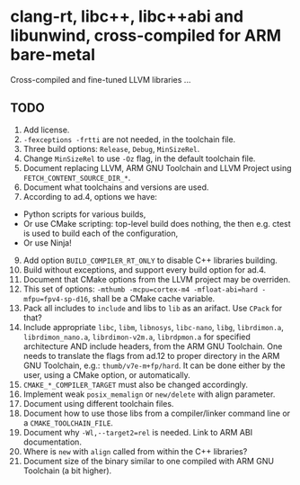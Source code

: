 # clang-rt, libc++, libc++abi and libunwind, cross-compiled for ARM bare-metal

Cross-compiled and fine-tuned LLVM libraries ...

## TODO

1. Add license.
3. `-fexceptions -frtti` are not needed, in the toolchain file.
4. Three build options: `Release`, `Debug`, `MinSizeRel`.
5. Change `MinSizeRel` to use `-Oz` flag, in the default toolchain file.
6. Document replacing LLVM, ARM GNU Toolchain and LLVM Project using `FETCH_CONTENT_SOURCE_DIR_*`.
7. Document what toolchains and versions are used.
8. According to ad.4, options we have:

* Python scripts for various builds,
* Or use CMake scripting: top-level build does nothing, the then e.g. ctest is used to build each of the configuration,
* Or use Ninja!

9. Add option `BUILD_COMPILER_RT_ONLY` to disable C++ libraries building.
10. Build without exceptions, and support every build option for ad.4.
11. Document that CMake options from the LLVM project may be overriden.
12. This set of options: `-mthumb -mcpu=cortex-m4 -mfloat-abi=hard -mfpu=fpv4-sp-d16`, shall be a CMake cache variable.
13. Pack all includes to `include` and libs to `lib` as an arifact. Use `CPack` for that?
14. Include appropriate `libc`, `libm`, `libnosys`, `libc-nano`, `libg`, `librdimon.a`, `librdimon_nano.a`, 
`librdimon-v2m.a`, `librdpmon.a` for specified architecture AND include headers, from the ARM GNU Toolchain.
 One needs to translate the flags from ad.12 to proper
directory in the ARM GNU Toolchain, e.g.: `thumb/v7e-m+fp/hard`. It can be done either by the user, using a CMake
option, or automatically.
15. `CMAKE_*_COMPILER_TARGET` must also be changed accordingly.
16. Implement weak `posix_memalign` or `new/delete` with align parameter.
17. Document using different toolchain files.
18. Document how to use those libs from a compiler/linker command line or a `CMAKE_TOOLCHAIN_FILE`.
19. Document why `-Wl,--target2=rel` is needed. Link to ARM ABI documentation.
20. Where is `new` with `align` called from within the C++ libraries?
21. Document size of the binary similar to one compiled with ARM GNU Toolchain (a bit higher).
